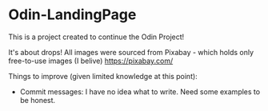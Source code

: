 # Odin-LandingPage

This is a project created to continue the Odin Project!

It's about drops!
All images were sourced from Pixabay - which holds only free-to-use images (I belive)
https://pixabay.com/

Things to improve (given limited knowledge at this point):
- Commit messages: 
    I have no idea what to write. Need some examples to be honest.